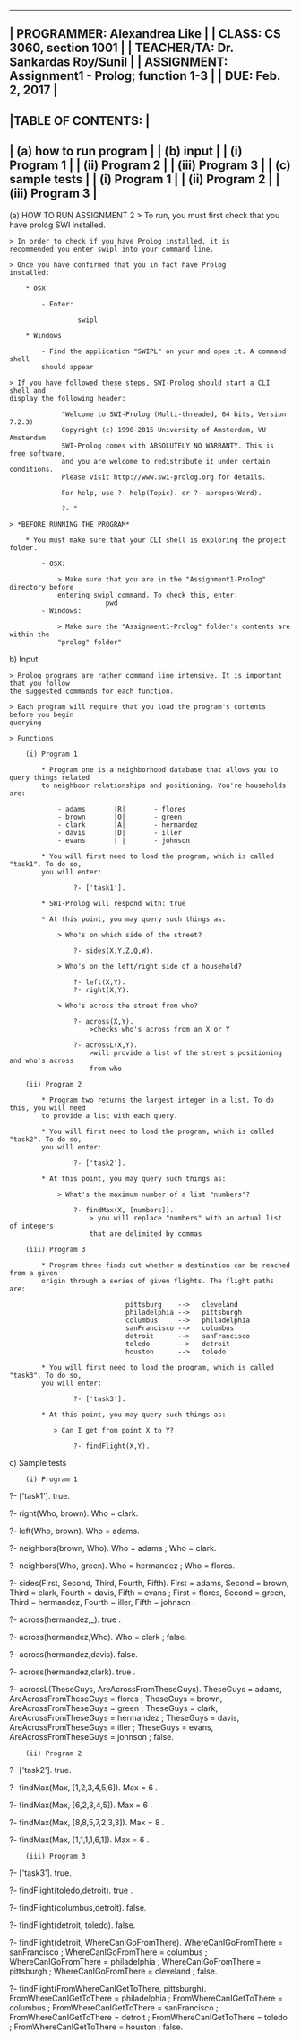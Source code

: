 --------------------------------------------------------------
| PROGRAMMER: Alexandrea Like                                |
| CLASS:      CS 3060, section 1001                          |
| TEACHER/TA: Dr. Sankardas Roy/Sunil                        |
| ASSIGNMENT: Assignment1 - Prolog; function 1-3               |
| DUE:        Feb. 2, 2017                                   |
--------------------------------------------------------------
|TABLE OF CONTENTS:                            |
------------------------------------------------
| (a) how to run program                       |
| (b) input                                    |
|     (i)   Program 1                          |
|     (ii)  Program 2                          |
|     (iii) Program 3                          |
| (c) sample tests                             |
|     (i)   Program 1                          |
|     (ii)  Program 2                          |
|     (iii) Program 3                          |
------------------------------------------------                                                                                                                                                                                                                                                                                                                                                                                                                                                                                                                                                                                                                                                                                                                                                                                                                                                                                                                                                                                                                                                                                                                                                                                                                                                                                                                                                                                                                                                                                                                                                                  

(a) HOW TO RUN ASSIGNMENT 2
    > To run, you must first check that you have prolog SWI installed. 

    > In order to check if you have Prolog installed, it is  
    recommended you enter swipl into your command line.

    > Once you have confirmed that you in fact have Prolog    
    installed:

        * OSX

            - Enter: 

                     swipl

        * Windows

            - Find the application "SWIPL" on your and open it. A command shell
            should appear

    > If you have followed these steps, SWI-Prolog should start a CLI shell and
    display the following header:

                 "Welcome to SWI-Prolog (Multi-threaded, 64 bits, Version 7.2.3)
                 Copyright (c) 1990-2015 University of Amsterdam, VU Amsterdam
                 SWI-Prolog comes with ABSOLUTELY NO WARRANTY. This is free software,
                 and you are welcome to redistribute it under certain conditions.
                 Please visit http://www.swi-prolog.org for details.

                 For help, use ?- help(Topic). or ?- apropos(Word).

                 ?- "

    > *BEFORE RUNNING THE PROGRAM*

        * You must make sure that your CLI shell is exploring the project folder.

            - OSX:

                > Make sure that you are in the "Assignment1-Prolog" directory before
                entering swipl command. To check this, enter:
                            pwd
            - Windows:

                > Make sure the "Assignment1-Prolog" folder's contents are within the 
                "prolog" folder"

b) Input

    > Prolog programs are rather command line intensive. It is important that you follow
    the suggested commands for each function.

    > Each program will require that you load the program's contents before you begin
    querying

    > Functions

        (i) Program 1

            * Program one is a neighborhood database that allows you to query things related
            to neighboor relationships and positioning. You're households are:

                - adams       |R|       - flores
                - brown       |O|       - green
                - clark       |A|       - hermandez
                - davis       |D|       - iller
                - evans       | |       - johnson

            * You will first need to load the program, which is called "task1". To do so,
            you will enter:

                    ?- ['task1'].

            * SWI-Prolog will respond with: true

            * At this point, you may query such things as:

                > Who's on which side of the street?

                    ?- sides(X,Y,Z,Q,W).

                > Who's on the left/right side of a household?

                    ?- left(X,Y).
                    ?- right(X,Y).

                > Who's across the street from who?

                    ?- across(X,Y).
                        >checks who's across from an X or Y

                    ?- acrossL(X,Y).
                        >will provide a list of the street's positioning and who's across
                        from who

        (ii) Program 2

            * Program two returns the largest integer in a list. To do this, you will need
            to provide a list with each query.

            * You will first need to load the program, which is called "task2". To do so,
            you will enter:

                    ?- ['task2'].

            * At this point, you may query such things as:

                > What's the maximum number of a list "numbers"?

                    ?- findMax(X, [numbers]).
                        > you will replace "numbers" with an actual list of integers 
                        that are delimited by commas

        (iii) Program 3

            * Program three finds out whether a destination can be reached from a given
            origin through a series of given flights. The flight paths are:

                                 pittsburg    -->   cleveland
                                 philadelphia -->   pittsburgh
                                 columbus     -->   philadelphia
                                 sanFrancisco -->   columbus
                                 detroit      -->   sanFrancisco
                                 toledo       -->   detroit
                                 houston      -->   toledo

            * You will first need to load the program, which is called "task3". To do so,
            you will enter:

                    ?- ['task3'].

            * At this point, you may query such things as:

               > Can I get from point X to Y?

                    ?- findFlight(X,Y).

c) Sample tests

        (i) Program 1

?- ['task1'].
true.

?- right(Who, brown).
Who = clark.

?- left(Who, brown).
Who = adams.

?- neighbors(brown, Who).
Who = adams ;
Who = clark.

?- neighbors(Who, green).
Who = hermandez ;
Who = flores.

?- sides(First, Second, Third, Fourth, Fifth).
First = adams,
Second = brown,
Third = clark,
Fourth = davis,
Fifth = evans ;
First = flores,
Second = green,
Third = hermandez,
Fourth = iller,
Fifth = johnson .

?- across(hermandez,_).
true .

?- across(hermandez,Who).
Who = clark ;
false.

?- across(hermandez,davis).
false.

?- across(hermandez,clark).
true .

?- acrossL(TheseGuys, AreAcrossFromTheseGuys).
TheseGuys = adams,
AreAcrossFromTheseGuys = flores ;
TheseGuys = brown,
AreAcrossFromTheseGuys = green ;
TheseGuys = clark,
AreAcrossFromTheseGuys = hermandez ;
TheseGuys = davis,
AreAcrossFromTheseGuys = iller ;
TheseGuys = evans,
AreAcrossFromTheseGuys = johnson ;
false.

        (ii) Program 2

?- ['task2'].
true.

?- findMax(Max, [1,2,3,4,5,6]).
Max = 6 .

?- findMax(Max, [6,2,3,4,5]).
Max = 6 .

?- findMax(Max, [8,8,5,7,2,3,3]).
Max = 8 .

?- findMax(Max, [1,1,1,1,6,1]).
Max = 6 .

        (iii) Program 3

?- ['task3'].
true.

?- findFlight(toledo,detroit).
true .

?- findFlight(columbus,detroit).
false.

?- findFlight(detroit, toledo).
false.

?- findFlight(detroit, WhereCanIGoFromThere).
WhereCanIGoFromThere = sanFrancisco ;
WhereCanIGoFromThere = columbus ;
WhereCanIGoFromThere = philadelphia ;
WhereCanIGoFromThere = pittsburgh ;
WhereCanIGoFromThere = cleveland ;
false.

?- findFlight(FromWhereCanIGetToThere, pittsburgh).
FromWhereCanIGetToThere = philadelphia ;
FromWhereCanIGetToThere = columbus ;
FromWhereCanIGetToThere = sanFrancisco ;
FromWhereCanIGetToThere = detroit ;
FromWhereCanIGetToThere = toledo ;
FromWhereCanIGetToThere = houston ;
false.



